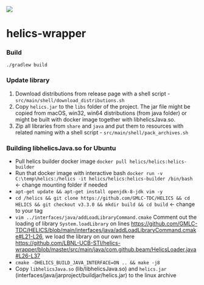 [![](https://jitpack.io/v/LBNL-UCB-STI/helics-wrapper.svg)](https://jitpack.io/#LBNL-UCB-STI/helics-wrapper)

# helics-wrapper

### Build

```
./gradlew build
```

### Update library
1. Download distributions from release page with a shell script - `src/main/shell/download_distributions.sh`
2. Copy `helics.jar` to the `libs` folder of the project. The jar file might be copied from macOS, win32, win64 distributions (from java folder) or might be built with docker image together with libhelicsJava.so.
3. Zip all libraries from `share` and `java` and put them to resources with related naming with a shell script - `src/main/shell/pack_archives.sh`

### Building libhelicsJava.so for Ubuntu
- Pull helics builder docker image `docker pull helics/helics:helics-builder`
- Run that docker image with interactive bash `docker run -v C:\temp\helics:/helics -it helics/helics:helics-builder /bin/bash` <- change mounting folder if needed
- `apt-get update && apt-get install openjdk-8-jdk vim -y`  
- `cd /helics && git clone https://github.com/GMLC-TDC/HELICS && cd HELICS && git checkout v3.3.0 && mkdir build && cd build` <- change to your tag
- `vim ../interfaces/java/addLoadLibraryCommand.cmake` Comment out the loading of library `System.loadLibrary` on lines https://github.com/GMLC-TDC/HELICS/blob/main/interfaces/java/addLoadLibraryCommand.cmake#L21-L26, we load the library on our own here https://github.com/LBNL-UCB-STI/helics-wrapper/blob/master/src/main/java/com.github.beam/HelicsLoader.java#L26-L37
- `cmake -DHELICS_BUILD_JAVA_INTERFACE=ON .. && make -j8`
- Copy `libhelicsJava.so` (lib/libhelicsJava.so)  and `helics.jar` (interfaces/java/jarproject/buildjar/helics.jar) to the linux archive
